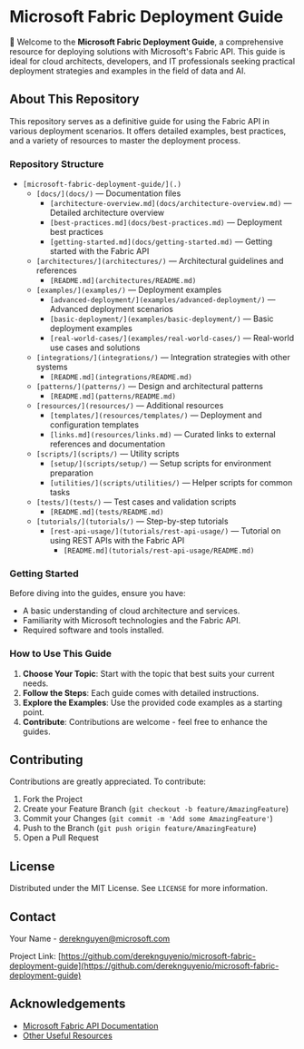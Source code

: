 
# Microsoft Fabric Deployment Guide

🚀 Welcome to the **Microsoft Fabric Deployment Guide**, a comprehensive resource for deploying solutions with Microsoft's Fabric API. This guide is ideal for cloud architects, developers, and IT professionals seeking practical deployment strategies and examples in the field of data and AI.

## About This Repository

This repository serves as a definitive guide for using the Fabric API in various deployment scenarios. It offers detailed examples, best practices, and a variety of resources to master the deployment process.

### Repository Structure

- `[microsoft-fabric-deployment-guide/](.)`
  - `[docs/](docs/)` — Documentation files
    - `[architecture-overview.md](docs/architecture-overview.md)` — Detailed architecture overview
    - `[best-practices.md](docs/best-practices.md)` — Deployment best practices
    - `[getting-started.md](docs/getting-started.md)` — Getting started with the Fabric API
  - `[architectures/](architectures/)` — Architectural guidelines and references
    - `[README.md](architectures/README.md)`
  - `[examples/](examples/)` — Deployment examples
    - `[advanced-deployment/](examples/advanced-deployment/)` — Advanced deployment scenarios
    - `[basic-deployment/](examples/basic-deployment/)` — Basic deployment examples
    - `[real-world-cases/](examples/real-world-cases/)` — Real-world use cases and solutions
  - `[integrations/](integrations/)` — Integration strategies with other systems
    - `[README.md](integrations/README.md)`
  - `[patterns/](patterns/)` — Design and architectural patterns
    - `[README.md](patterns/README.md)`
  - `[resources/](resources/)` — Additional resources
    - `[templates/](resources/templates/)` — Deployment and configuration templates
    - `[links.md](resources/links.md)` — Curated links to external references and documentation
  - `[scripts/](scripts/)` — Utility scripts
    - `[setup/](scripts/setup/)` — Setup scripts for environment preparation
    - `[utilities/](scripts/utilities/)` — Helper scripts for common tasks
  - `[tests/](tests/)` — Test cases and validation scripts
    - `[README.md](tests/README.md)`
  - `[tutorials/](tutorials/)` — Step-by-step tutorials
    - `[rest-api-usage/](tutorials/rest-api-usage/)` — Tutorial on using REST APIs with the Fabric API
      - `[README.md](tutorials/rest-api-usage/README.md)`

### Getting Started

Before diving into the guides, ensure you have:

- A basic understanding of cloud architecture and services.
- Familiarity with Microsoft technologies and the Fabric API.
- Required software and tools installed.

### How to Use This Guide

1. **Choose Your Topic**: Start with the topic that best suits your current needs.
2. **Follow the Steps**: Each guide comes with detailed instructions.
3. **Explore the Examples**: Use the provided code examples as a starting point.
4. **Contribute**: Contributions are welcome - feel free to enhance the guides.

## Contributing

Contributions are greatly appreciated. To contribute:

1. Fork the Project
2. Create your Feature Branch (`git checkout -b feature/AmazingFeature`)
3. Commit your Changes (`git commit -m 'Add some AmazingFeature'`)
4. Push to the Branch (`git push origin feature/AmazingFeature`)
5. Open a Pull Request

## License

Distributed under the MIT License. See `LICENSE` for more information.

## Contact

Your Name - [dereknguyen@microsoft.com](mailto:dereknguyen@microsoft.com)

Project Link: [https://github.com/dereknguyenio/microsoft-fabric-deployment-guide](https://github.com/dereknguyenio/microsoft-fabric-deployment-guide)

## Acknowledgements

- [Microsoft Fabric API Documentation](link-to-documentation)
- [Other Useful Resources](link-to-resources)

